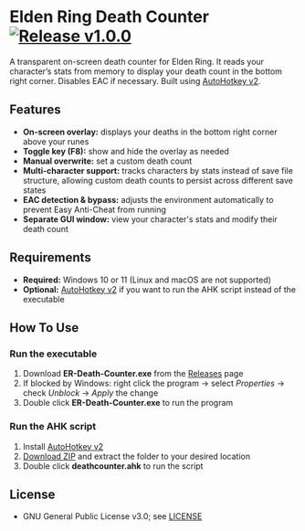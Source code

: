 # Elden Ring Death Counter [![Release v1.0.0](https://img.shields.io/badge/release-v1.0.0-blue)](https://github.com/Yosna/Elden-Ring-Death-Counter/releases/tag/v1.0.0)

A transparent on-screen death counter for Elden Ring. It reads your character’s stats from memory to display your death count in the bottom right corner. Disables EAC if necessary. Built using [AutoHotkey v2](https://autohotkey.com).

## Features
- **On-screen overlay:** displays your deaths in the bottom right corner above your runes
- **Toggle key (F8):** show and hide the overlay as needed
- **Manual overwrite:** set a custom death count
- **Multi-character support:** tracks characters by stats instead of save file structure, allowing custom death counts to persist across different save states
- **EAC detection & bypass:** adjusts the environment automatically to prevent Easy Anti-Cheat from running
- **Separate GUI window:** view your character's stats and modify their death count

## Requirements
- **Required:** Windows 10 or 11 (Linux and macOS are not supported)
- **Optional:** [AutoHotkey v2](https://autohotkey.com/) if you want to run the AHK script instead of the executable

## How To Use
### Run the executable
1. Download **ER-Death-Counter.exe** from the [Releases](https://github.com/Yosna/Elden-Ring-Death-Counter/releases/tag/v1.0.0) page
2. If blocked by Windows: right click the program -> select *Properties* -> check *Unblock* -> *Apply* the change
3. Double click **ER-Death-Counter.exe** to run the program
### Run the AHK script
1. Install [AutoHotkey v2](https://autohotkey.com/)
2. [Download ZIP](https://github.com/Yosna/Elden-Ring-Death-Counter/archive/refs/tags/v1.0.0.zip) and extract the folder to your desired location
3. Double click **deathcounter.ahk** to run the script

## License
- GNU General Public License v3.0; see [LICENSE](https://github.com/Yosna/Elden-Ring-Death-Counter/blob/main/LICENSE)